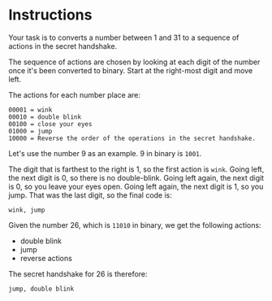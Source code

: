 # Instructions

Your task is to converts a number between 1 and 31 to a sequence of actions in the secret handshake.

The sequence of actions are chosen by looking at each digit of the number once it's been converted to binary.
Start at the right-most digit and move left.

The actions for each number place are:

```
00001 = wink
00010 = double blink
00100 = close your eyes
01000 = jump
10000 = Reverse the order of the operations in the secret handshake.
```

Let's use the number 9 as an example.
9 in binary is `1001`.

The digit that is farthest to the right is 1, so the first action is `wink`.
Going left, the next digit is 0, so there is no double-blink.
Going left again, the next digit is 0, so you leave your eyes open.
Going left again, the next digit is 1, so you jump.
That was the last digit, so the final code is:

```
wink, jump
```

Given the number 26, which is `11010` in binary, we get the following actions:
- double blink
- jump
- reverse actions

The secret handshake for 26 is therefore:

```
jump, double blink
```
